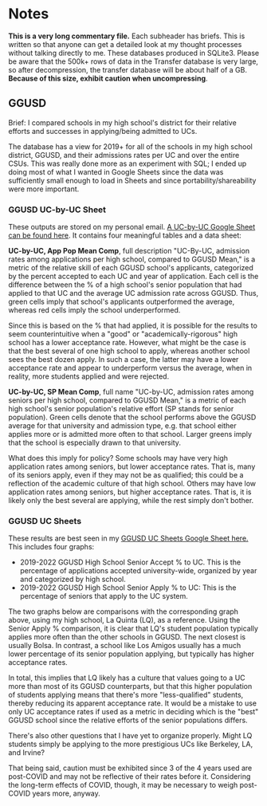 # Notes
**This is a very long commentary file.** Each subheader has briefs. This is written so that anyone can get a detailed look at my thought processes without talking directly to me.
These databases produced in SQLite3. Please be aware that the 500k+ rows of data in the Transfer database is very large, so after decompression, the transfer database will be about half of a GB. **Because of this size, exhibit caution when uncompressing**.

## GGUSD 
Brief: I compared schools in my high school's district for their relative efforts and successes in applying/being admitted to UCs.

The database has a view for 2019+ for all of the schools in my high school district, GGUSD, and their admissions rates per UC and over the entire CSUs. This was really done more as an experiment with SQL; I ended up doing most of what I wanted in Google Sheets since the data was sufficiently small enough to load in Sheets and since portability/shareability were more important.

### GGUSD UC-by-UC Sheet
These outputs are stored on my personal email.
[A UC-by-UC Google Sheet can be found here](https://docs.google.com/spreadsheets/d/1GMsVy7m0FugFrCameAbU2gCzUipeeGtpVCeObg03PK4/edit#gid=189555208). It contains four meaningful tables and a data sheet:

**UC-by-UC, App Pop Mean Comp**, full description "UC-By-UC, admission rates among applications per high school, compared to GGUSD Mean," is a metric of the relative skill of each GGUSD school's applicants, categorized by the percent accepted to each UC and year of application. Each cell is the difference between the % of a high school's senior population that had applied to that UC and the average UC admission rate across GGUSD. Thus, green cells imply that school's applicants outperformed the average, whereas red cells imply the school underperformed. 

Since this is based on the % that had applied, it is possible for the results to seem counterintuitive when a "good" or "academically-rigorous" high school has a lower acceptance rate. However, what might be the case is that the best several of one high school to apply, whereas another school sees the best dozen apply. In such a case, the latter may have a lower acceptance rate and appear to underperform versus the average, when in reality, more students applied and were rejected. 

**UC-by-UC, SP Mean Comp**, full name "UC-by-UC, admission rates among seniors per high school, compared to GGUSD Mean," is a metric of each high school's senior population's relative effort (SP stands for senior population). Green cells denote that the school performs above the GGUSD average for that university and admission type, e.g. that school either applies more or is admitted more often to that school. Larger greens imply that the school is especially drawn to that university.

What does this imply for policy? Some schools may have very high application rates among seniors, but lower acceptance rates. That is, many of its seniors apply, even if they may not be as qualified; this could be a reflection of the academic culture of that high school. Others may have low application rates among seniors, but higher acceptance rates. That is, it is likely only the best several are applying, while the rest simply don't bother.

### GGUSD UC Sheets
These results are best seen in my [GGUSD UC Sheets Google Sheet here.](https://docs.google.com/spreadsheets/d/1ReXjuTcaIJ2oH9GOdklDr5SnDuMTxHzZA3kD1N0b3iI/edit#gid=1779884986) This includes four graphs: 
* 2019-2022 GGUSD High School Senior Accept % to UC. This is the percentage of applications accepted university-wide, organized by year and categorized by high school.
* 2019-2022 GGUSD High School Senior Apply % to UC: This is the percentage of seniors that apply to the UC system.

The two graphs below are comparisons with the corresponding graph above, using my high school, La Quinta (LQ), as a reference. Using the Senior Apply % comparison, it is clear that LQ's student population typically applies more often than the other schools in GGUSD. The next closest is usually Bolsa. In contrast, a school like Los Amigos usually has a much lower percentage of its senior population applying, but typically has higher acceptance rates. 

In total, this implies that LQ likely has a culture that values going to a UC more than most of its GGUSD counterparts, but that this higher population of students applying means that there's more "less-qualified" students, thereby reducing its apparent acceptance rate. It would be a mistake to use only UC acceptance rates if used as a metric in deciding which is the "best" GGUSD school since the relative efforts of the senior populations differs. 

There's also other questions that I have yet to organize properly. Might LQ students simply be applying to the more prestigious UCs like Berkeley, LA, and Irvine?  

That being said, caution must be exhibited since 3 of the 4 years used are post-COVID and may not be reflective of their rates before it. Considering the long-term effects of COVID, though, it may be necessary to weigh post-COVID years more, anyway.